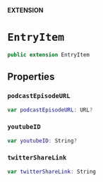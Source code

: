 **EXTENSION**

# `EntryItem`
```swift
public extension EntryItem
```

## Properties
### `podcastEpisodeURL`

```swift
var podcastEpisodeURL: URL?
```

### `youtubeID`

```swift
var youtubeID: String?
```

### `twitterShareLink`

```swift
var twitterShareLink: String
```

